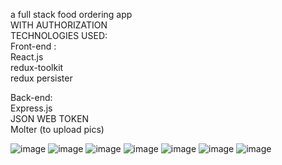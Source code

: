 a full stack food ordering app </br>
WITH AUTHORIZATION<br/>
TECHNOLOGIES USED: </br>
Front-end : <br/>
React.js <br/>
redux-toolkit <br/>
redux persister <br/>

Back-end: <br/>
Express.js <br/>
JSON WEB TOKEN <br/>
Molter (to upload pics) <br/>


![image](https://user-images.githubusercontent.com/92365477/220222789-4ea6a538-0fde-4722-bb27-e0822232ab41.png)
![image](https://user-images.githubusercontent.com/92365477/220222840-bcd5deac-0050-476c-9851-99be0e2a140c.png)
![image](https://user-images.githubusercontent.com/92365477/220222865-b9ab70b4-6fdd-44f2-ad5b-0b6f206beaa6.png)
![image](https://user-images.githubusercontent.com/92365477/220222891-8b978be8-cb50-4b55-aaf5-97b7d4e482a1.png)
![image](https://user-images.githubusercontent.com/92365477/220222991-3a88b416-080b-486e-9ba7-1ff2412268f0.png)
![image](https://user-images.githubusercontent.com/92365477/220223040-5761329a-83de-42ba-97a4-0ad932009c66.png)
![image](https://user-images.githubusercontent.com/92365477/220223282-e91d1d63-3661-4cf7-ae74-6b5eae4c0429.png)
